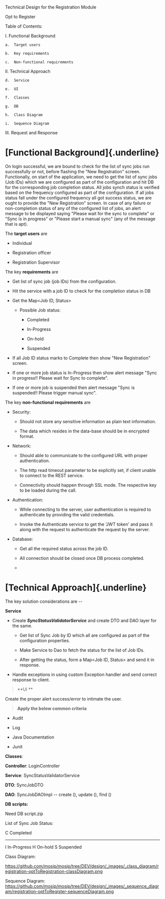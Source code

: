 Technical Design for the Registration Module

Opt to Register

Table of Contents:

I.  Functional Background

    a.  Target users

    b.  Key requirements

    c.  Non-functional requirements

II. Technical Approach

    d.  Service

    e.  UI

    f.  Classes

    g.  DB

    h.  Class Diagram

    i.  Sequence Diagram

III. Request and Response

**[Functional Background]{.underline}**
=======================================

On login successful, we are bound to check for the list of sync jobs run
successfully or not, before flashing the "New Registration" screen.
Functionally, on start of the application, we need to get the list of
sync jobs (Job IDs) which we are configured as part of the configuration
and hit DB for the corresponding job completion status. All jobs synch
status is verified based on the frequency configured as part of the
configuration. If all jobs status fall under the configured frequency
all got success status, we are ought to provide the "New Registration"
screen. In case of any failure or non-completion status of any of the
configured list of jobs, an alert message to be displayed saying "Please
wait for the sync to complete" or "Sync is in progress" or "Please start
a manual sync" (any of the message that is apt).

The **target users** are

-   Individual

-   Registration officer

-   Registration Supervisor

The key **requirements** are

-   Get list of sync job (job IDs) from the configuration.

-   Hit the service with a job ID to check for the completion status in
    DB

-   Get the Map\<Job ID, Status\>

    -   Possible Job status:

        -   Completed

        -   In-Progress

        -   On-hold

        -   Suspended

-   If all Job ID status marks to Complete then show "New Registration"
    screen.

-   If one or more job status is In-Progress then show alert message
    "Sync in progress!! Please wait for Sync to complete".

-   If one or more job is suspended then alert message "Sync is
    suspended!! Please trigger manual sync".

The key **non-functional requirements** are

-   Security:

    -   Should not store any sensitive information as plain text
        information.

    -   The data which resides in the data-base should be in encrypted
        format.

-   Network:

    -   Should able to communicate to the configured URL with proper
        authentication.

    -   The http read timeout parameter to be explicitly set, if client
        unable to connect to the REST service.

    -   Connectivity should happen through SSL mode. The respective key
        to be loaded during the call.

-   Authentication:

    -   While connecting to the server, user authentication is required
        to authenticate by providing the valid credentials.

    -   Invoke the Authenticate service to get the 'JWT token' and pass
        it along with the request to authenticate the request by the
        server.

-   Database:

    -   Get all the required status across the job ID.

    -   All connection should be closed once DB process completed.

    -   

**[Technical Approach]{.underline}**
====================================

The key solution considerations are --

**Service**

-   Create ***SyncStatusValidatorService*** and create DTO and DAO layer
    for the same.

    -   Get list of Sync Job by ID which all are configured as part of
        the configuration properties.

    -   Make Service to Dao to fetch the status for the list of Job IDs.

    -   After getting the status, form a Map\<Job ID, Status\> and send
        it in response.

-   Handle exceptions in using custom Exception handler and send correct
    response to client.

> **UI **

Create the proper alert success/error to intimate the user.

> **Apply the below common criteria**

-   Audit

-   Log

-   Java Documentation

-   Junit

**Classes**:

**Controller**: LoginController

**Service**: SyncStatusValidatorService

**DTO**: SyncJobDTO

**DAO**: SyncJobDAOImpl -- create (), update (), find ()

**DB scripts:**

Need DB script.zip

List of Sync Job Status:

  C   Completed
  --- -------------
  I   In-Progress
  H   On-hold
  S   Suspended

Class Diagram:

<https://github.com/mosip/mosip/tree/DEV/design/_images/_class_diagram/registration-optToRegistration-classDiagram.png>

Sequence Diagram:
<https://github.com/mosip/mosip/tree/DEV/design/_images/_sequence_diagram/registration-optToRegister-sequenceDiagram.png>
